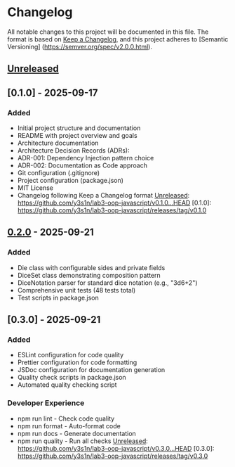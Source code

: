 # Changelog
All notable changes to this project will be documented in this file.
The format is based on [Keep a Changelog](https://keepachangelog.com/en/1.0.0/),
and this project adheres to [Semantic Versioning]
(https://semver.org/spec/v2.0.0.html).

## [Unreleased]
## [0.1.0] - 2025-09-17
### Added
- Initial project structure and documentation
- README with project overview and goals
- Architecture documentation
- Architecture Decision Records (ADRs):
- ADR-001: Dependency Injection pattern choice
- ADR-002: Documentation as Code approach
- Git configuration (.gitignore)
- Project configuration (package.json)
- MIT License
- Changelog following Keep a Changelog format
[Unreleased]: https://github.com/y3s1n/lab3-oop-javascript/v0.1.0...HEAD
[0.1.0]: https://github.com/y3s1n/lab3-oop-javascript/releases/tag/v0.1.0

## [0.2.0] - 2025-09-21
### Added
- Die class with configurable sides and private fields
- DiceSet class demonstrating composition pattern
- DiceNotation parser for standard dice notation (e.g., "3d6+2")
- Comprehensive unit tests (48 tests total)
- Test scripts in package.json

[Unreleased]: https://github.com/y3s1n/lab3-oop-javascript/v0.2.0...HEAD
[0.2.0]: https://github.com/y3s1n/lab3-oop-javascript/releases/tag/v0.2.0

## [0.3.0] - 2025-09-21
### Added
- ESLint configuration for code quality
- Prettier configuration for code formatting
- JSDoc configuration for documentation generation
- Quality check scripts in package.json
- Automated quality checking script
### Developer Experience
- npm run lint - Check code quality
- npm run format - Auto-format code
- npm run docs - Generate documentation
- npm run quality - Run all checks
[Unreleased]: https://github.com/y3s1n/lab3-oop-javascript/v0.3.0...HEAD
[0.3.0]: https://github.com/y3s1n/lab3-oop-javascript/releases/tag/v0.3.0